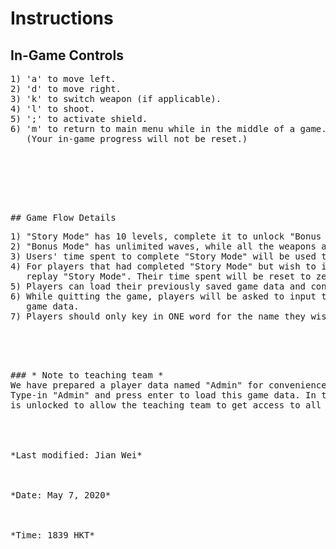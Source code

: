 
# Instructions

## In-Game Controls
<pre>
1) 'a' to move left.
2) 'd' to move right.
3) 'k' to switch weapon (if applicable).
4) 'l' to shoot.
5) ';' to activate shield.
6) 'm' to return to main menu while in the middle of a game.
   (Your in-game progress will not be reset.)
<pre/>

<br/>
<br/>

## Game Flow Details
<pre>
1) "Story Mode" has 10 levels, complete it to unlock "Bonus Mode".
2) "Bonus Mode" has unlimited waves, while all the weapons and enemies are unlocked.
3) Users' time spent to complete "Story Mode" will be used to evaluate their performance.
4) For players that had completed "Story Mode" but wish to improve their rankings can 
   replay "Story Mode". Their time spent will be reset to zero.
5) Players can load their previously saved game data and continue with their progress.
6) While quitting the game, players will be asked to input their names for saving 
   game data.
7) Players should only key in ONE word for the name they wish to save.
<pre/>

<br/>

### * Note to teaching team *
We have prepared a player data named "Admin" for convenience. Press '3' to choose "Load Saved Game".
Type-in "Admin" and press enter to load this game data. In this player data, the "Bonus Mode"
is unlocked to allow the teaching team to get access to all the features in our game. Enjoy!! :D

<br/>

*Last modified: Jian Wei*
<br/>

*Date: May 7, 2020*
<br/>

*Time: 1839 HKT*
<br/>

